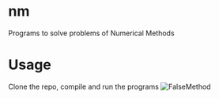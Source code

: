 # nm
Programs to solve problems of Numerical Methods

# Usage
Clone the repo, compile and run the programs
![FalseMethod](https://github.com/user-attachments/assets/6a3490c6-9a3c-47ed-85e3-55b58f8a1057)
